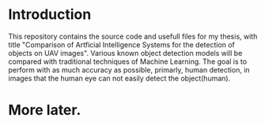 # Introduction

This repository contains the source code and usefull files for my thesis, with title "Comparison of Artficial Intelligence Systems for the detection of objects on UAV images".
Various known object detection models will be compared with traditional techniques of Machine Learning. The goal is to perform with as much accuracy as possible, primarly, human detection, in images that the human eye can not easily detect the object(human).

# More later.
